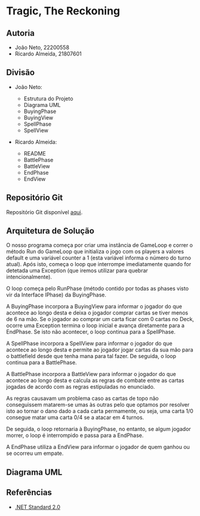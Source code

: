 
# Tragic, The Reckoning

## Autoria

- João Neto, 22200558
- Ricardo Almeida, 21807601


## Divisão

- João Neto:
 	- Estrutura do Projeto
	- Diagrama UML
	- BuyingPhase
	- BuyingView
	- SpellPhase
	- SpellView

- Ricardo Almeida:
	- README
	- BattlePhase
	- BattleView
	- EndPhase
	- EndView


## Repositório Git

Repositório Git disponível [aqui](https://github.com/JNetoGH/LP1-Project-2).


## Arquitetura de Solução

O nosso programa começa por criar uma instância de GameLoop e correr o método Run
do GameLoop que initializa o jogo com os players a valores default e uma variável
counter a 1 (esta variável informa o número do turno atual). Após isto, começa
o loop que interrompe imediatamente quando for detetada uma Exception (que
iremos utilizar para quebrar intencionalmente).

O loop começa pelo RunPhase (método contido por todas as phases visto vir da
Interface IPhase) da BuyingPhase.

A BuyingPhase incorpora a BuyingView para informar o jogador do que acontece
ao longo desta e deixa o jogador comprar cartas se tiver menos de 6 na mão. Se
o jogador ao comprar um carta ficar com 0 cartas no Deck, ocorre uma Exception
termina o loop inicial e avança diretamente para a EndPhase. Se isto não acontecer,
o loop continua para a SpellPhase.

A SpellPhase incorpora a SpellView para informar o jogador do que acontece ao
longo desta e permite ao jogador jogar cartas da sua mão para o battlefield
desde que tenha mana para tal fazer. De seguida, o loop continua para a BattlePhase.

A BattlePhase incorpora a BattleView para informar o jogador do que acontece ao
longo desta e calcula as regras de combate entre as cartas jogadas de acordo com
as regras estipuladas no enunciado.

As regras causavam um problema caso as cartas de topo não conseguissem matarem-se
umas às outras pelo que optamos por resolver isto ao tornar o dano dado a cada
carta permamente, ou seja, uma carta 1/0 consegue matar uma carta 0/4 se a atacar
em 4 turnos.

De seguida, o loop retornaria à BuyingPhase, no entanto, se algum jogador
morrer, o loop é interrompido e passa para a EndPhase.

A EndPhase utiliza a EndView para informar o jogador de quem ganhou ou se ocorreu
um empate.

## Diagrama UML


## Referências

- [.NET Standard 2.0](https://learn.microsoft.com/en-us/dotnet/api/?view=netstandard-2.0&term=List)